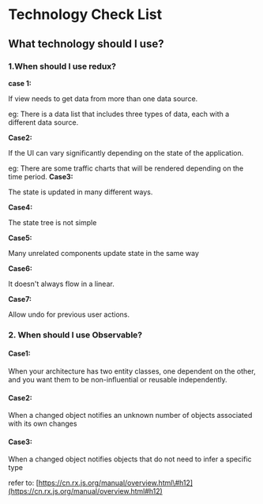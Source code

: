 # Technology Check List

## What technology should I use?

### 1.When should I use redux?

**case 1:** 

If view needs to get data from more than one data source.

eg: There is a data list that includes three types of data, each with a different data source. 

**Case2:**

If the UI can vary significantly depending on the state of the application.

eg: There are some traffic charts that will be rendered depending on the time period.
**Case3:**

The state is updated in many different ways.

**Case4:**

The state tree is not simple

**Case5:**

Many unrelated components update state in the same way

**Case6:**

It doesn't always flow in a linear.

**Case7:**

Allow undo for previous user actions.

### 2. When should I use Observable?

#### Case1:

When your architecture has two entity classes, one dependent on the other, and you want them to be non-influential or reusable independently.

#### Case2:

When a changed object notifies an unknown number of objects associated with its own changes

#### Case3:

When a changed object notifies objects that do not need to infer a specific type

refer to: [https://cn.rx.js.org/manual/overview.html\#h12](https://cn.rx.js.org/manual/overview.html#h12)

